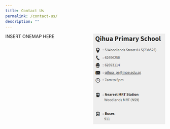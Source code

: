 ```yaml
---
title: Contact Us
permalink: /contact-us/
description: ""
---
```

INSERT ONEMAP HERE
<img align="right" style="width:45%" src="/images/Contact%20Us%201.png">
		 
		 
		 
		 
		 
		 
		 
		 
		 
		 
		 
		 